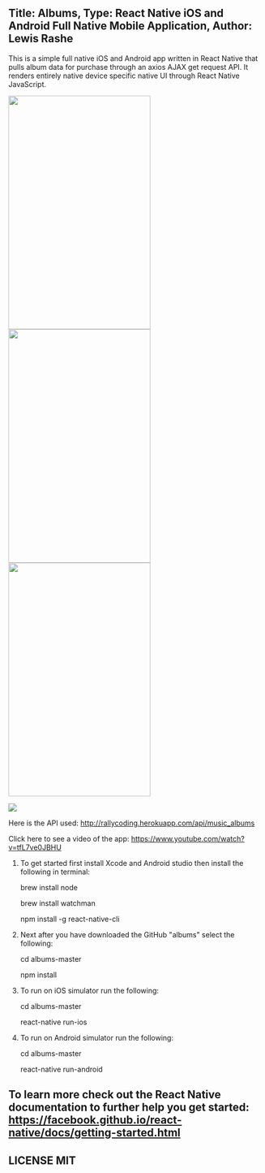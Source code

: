 Title: Albums, Type: React Native iOS and Android Full Native Mobile Application, Author: Lewis Rashe
----------
This is a simple full native iOS and Android app written in React Native that pulls album data for purchase through an axios AJAX get request API. It renders entirely native device specific native UI through React Native JavaScript.

<img src="https://www.dropbox.com/s/99daahxch490aqp/IMG_0243.PNG?raw=1" width="280" height="460" /> <img src="https://www.dropbox.com/s/u8xh69ms3dah4yg/IMG_0244.PNG?raw=1" width="280" height="460" /> <img src="https://www.dropbox.com/s/jp169ikqakyh9g6/IMG_0245.PNG?raw=1" width="280" height="460" />

<img src="https://www.dropbox.com/s/dvibu79ikao6pf7/Screen%20Shot%202017-05-01%20at%2011.53.52%20PM.png?raw=1" />


Here is the API used: http://rallycoding.herokuapp.com/api/music_albums

Click here to see a video of the app: https://www.youtube.com/watch?v=tfL7ve0JBHU

1. To get started first install Xcode and Android studio then install the following in terminal:

      brew install node

      brew install watchman

      npm install -g react-native-cli

2. Next after you have downloaded the GitHub "albums" select the following:
      
      cd albums-master
      
      npm install

3. To run on iOS simulator run the following:

      cd albums-master

      react-native run-ios

4. To run on Android simulator run the following:

      cd albums-master

      react-native run-android

To learn more check out the React Native documentation to further help you get started: https://facebook.github.io/react-native/docs/getting-started.html
--------

LICENSE MIT
-----

